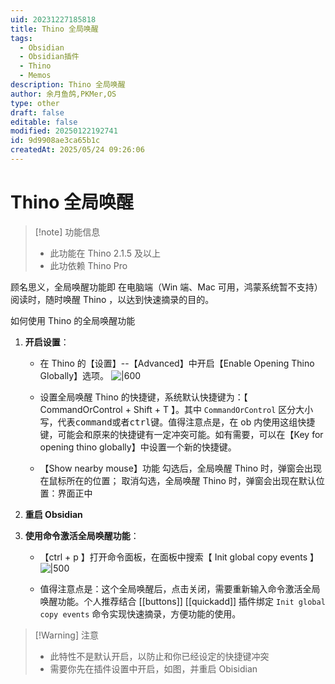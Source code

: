 ```yaml
---
uid: 20231227185818
title: Thino 全局唤醒
tags:
  - Obsidian
  - Obsidian插件
  - Thino
  - Memos
description: Thino 全局唤醒
author: 余月鱼鸽,PKMer,OS
type: other
draft: false
editable: false
modified: 20250122192741
id: 9d9908ae3ca65b1c
createdAt: 2025/05/24 09:26:06
---
```


# Thino 全局唤醒

> [!note] 功能信息
> - 此功能在 Thino 2.1.5 及以上
> - 此功依赖 Thino Pro

顾名思义，全局唤醒功能即 在电脑端（Win 端、Mac 可用，鸿蒙系统暂不支持）阅读时，随时唤醒 Thino ，以达到快速摘录的目的。

如何使用 Thino 的全局唤醒功能

1. **开启设置**：
    - 在 Thino 的【设置】--【Advanced】中开启【Enable Opening Thino Globally】选项。
      ![|600](https://cdn.pkmer.cn/images/202312271907056.png!pkmer)

     - 设置全局唤醒 Thino 的快捷键，系统默认快捷键为：【 CommandOrControl + Shift + T 】。其中 `CommandOrControl` 区分大小写，代表<kbd>command</kbd>或者<kbd>ctrl</kbd>键。值得注意点是，在 ob 内使用这组快捷键，可能会和原来的快捷键有一定冲突可能。如有需要，可以在【Key for opening thino globally】中设置一个新的快捷键。
     - 【Show nearby mouse】功能
        勾选后，全局唤醒 Thino 时，弹窗会出现在鼠标所在的位置；
        取消勾选，全局唤醒 Thino 时，弹窗会出现在默认位置：界面正中

2. **重启 Obsidian**
3. **使用命令激活全局唤醒功能**：
     - 【ctrl + p 】打开命令面板，在面板中搜索【 Init global copy events 】
       ![|500](https://cdn.pkmer.cn/images/202312271909562.png!pkmer)

     - 值得注意点是：这个全局唤醒后，点击关闭，需要重新输入命令激活全局唤醒功能。个人推荐结合 [[buttons]] [[quickadd]] 插件绑定 `Init global copy events` 命令实现快速摘录，方便功能的使用。

> [!Warning] 注意
> - 此特性不是默认开启，以防止和你已经设定的快捷键冲突
> - 需要你先在插件设置中开启，如图，并重启 Obisidian